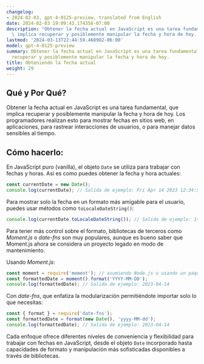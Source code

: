 ```yaml
---
changelog:
- 2024-02-03, gpt-4-0125-preview, translated from English
date: 2024-02-03 19:09:43.174356-07:00
description: "Obtener la fecha actual en JavaScript es una tarea fundamental, que\
  \ implica recuperar y posiblemente manipular la fecha y hora de hoy. Los programadores\u2026"
lastmod: '2024-03-13T22:44:59.468982-06:00'
model: gpt-4-0125-preview
summary: Obtener la fecha actual en JavaScript es una tarea fundamental, que implica
  recuperar y posiblemente manipular la fecha y hora de hoy.
title: Obteniendo la fecha actual
weight: 29
---
```


## Qué y Por Qué?
Obtener la fecha actual en JavaScript es una tarea fundamental, que implica recuperar y posiblemente manipular la fecha y hora de hoy. Los programadores realizan esto para mostrar fechas en sitios web, en aplicaciones, para rastrear interacciones de usuarios, o para manejar datos sensibles al tiempo.

## Cómo hacerlo:
En JavaScript puro (vanilla), el objeto `Date` se utiliza para trabajar con fechas y horas. Así es como puedes obtener la fecha y hora actuales:

```javascript
const currentDate = new Date();
console.log(currentDate); // Salida de ejemplo: Fri Apr 14 2023 12:34:56 GMT+0100 (Hora de Verano Británica)
```

Para mostrar solo la fecha en un formato más amigable para el usuario, puedes usar métodos como `toLocaleDateString()`:

```javascript
console.log(currentDate.toLocaleDateString()); // Salida de ejemplo: 14/4/2023
```

Para tener más control sobre el formato, bibliotecas de terceros como *Moment.js* o *date-fns* son muy populares, aunque es bueno saber que Moment.js ahora se considera un proyecto legado en modo de mantenimiento.

Usando *Moment.js*:

```javascript
const moment = require('moment'); // asumiendo Node.js o usando un paquete de módulos
const formattedDate = moment().format('YYYY-MM-DD');
console.log(formattedDate); // Salida de ejemplo: 2023-04-14
```

Con *date-fns*, que enfatiza la modularización permitiéndote importar solo lo que necesitas:

```javascript
const { format } = require('date-fns');
const formattedDate = format(new Date(), 'yyyy-MM-dd');
console.log(formattedDate); // Salida de ejemplo: 2023-04-14
```

Cada enfoque ofrece diferentes niveles de conveniencia y flexibilidad para trabajar con fechas en JavaScript, desde el objeto `Date` incorporado hasta capacidades de formato y manipulación más sofisticadas disponibles a través de bibliotecas.
